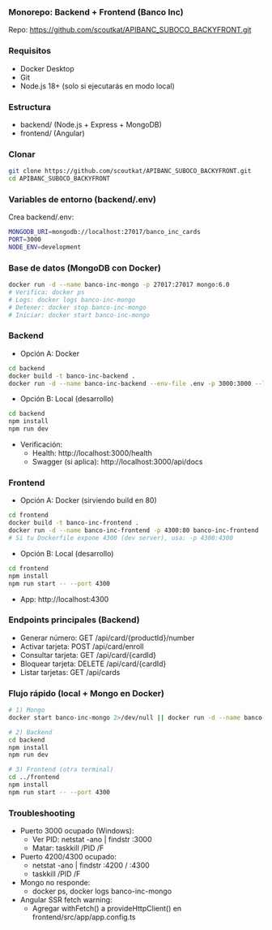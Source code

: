 ### Monorepo: Backend + Frontend (Banco Inc)

Repo: https://github.com/scoutkat/APIBANC_SUBOCO_BACKYFRONT.git

### Requisitos
- Docker Desktop
- Git
- Node.js 18+ (solo si ejecutarás en modo local)

### Estructura
- backend/  (Node.js + Express + MongoDB)
- frontend/ (Angular)

### Clonar
```bash
git clone https://github.com/scoutkat/APIBANC_SUBOCO_BACKYFRONT.git
cd APIBANC_SUBOCO_BACKYFRONT
```

### Variables de entorno (backend/.env)
Crea backend/.env:
```bash
MONGODB_URI=mongodb://localhost:27017/banco_inc_cards
PORT=3000
NODE_ENV=development
```

### Base de datos (MongoDB con Docker)
```bash
docker run -d --name banco-inc-mongo -p 27017:27017 mongo:6.0
# Verifica: docker ps
# Logs: docker logs banco-inc-mongo
# Detener: docker stop banco-inc-mongo
# Iniciar: docker start banco-inc-mongo
```

### Backend
- Opción A: Docker
```bash
cd backend
docker build -t banco-inc-backend .
docker run -d --name banco-inc-backend --env-file .env -p 3000:3000 --link banco-inc-mongo:mongo banco-inc-backend
```

- Opción B: Local (desarrollo)
```bash
cd backend
npm install
npm run dev
```

- Verificación:
  - Health: http://localhost:3000/health
  - Swagger (si aplica): http://localhost:3000/api/docs

### Frontend
- Opción A: Docker (sirviendo build en 80)
```bash
cd frontend
docker build -t banco-inc-frontend .
docker run -d --name banco-inc-frontend -p 4300:80 banco-inc-frontend
# Si tu Dockerfile expone 4300 (dev server), usa: -p 4300:4300
```

- Opción B: Local (desarrollo)
```bash
cd frontend
npm install
npm run start -- --port 4300
```

- App: http://localhost:4300

### Endpoints principales (Backend)
- Generar número: GET /api/card/{productId}/number
- Activar tarjeta: POST /api/card/enroll
- Consultar tarjeta: GET /api/card/{cardId}
- Bloquear tarjeta: DELETE /api/card/{cardId}
- Listar tarjetas: GET /api/cards

### Flujo rápido (local + Mongo en Docker)
```bash
# 1) Mongo
docker start banco-inc-mongo 2>/dev/null || docker run -d --name banco-inc-mongo -p 27017:27017 mongo:6.0

# 2) Backend
cd backend
npm install
npm run dev

# 3) Frontend (otra terminal)
cd ../frontend
npm install
npm run start -- --port 4300
```

### Troubleshooting
- Puerto 3000 ocupado (Windows):
  - Ver PID: netstat -ano | findstr :3000
  - Matar: taskkill /PID <PID> /F
- Puerto 4200/4300 ocupado:
  - netstat -ano | findstr :4200 / :4300
  - taskkill /PID <PID> /F
- Mongo no responde:
  - docker ps, docker logs banco-inc-mongo
- Angular SSR fetch warning:
  - Agregar withFetch() a provideHttpClient() en frontend/src/app/app.config.ts
